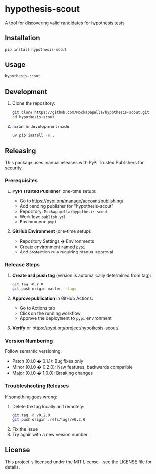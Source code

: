 # hypothesis-scout

A tool for discovering valid candidates for hypothesis tests.

## Installation

```bash
pip install hypothesis-scout
```

## Usage

```bash
hypothesis-scout
```

## Development

1. Clone the repository:
   ```bash
   git clone https://github.com/Mockapapella/hypothesis-scout.git
   cd hypothesis-scout
   ```

2. Install in development mode:
   ```bash
   uv pip install -e .
   ```

## Releasing

This package uses manual releases with PyPI Trusted Publishers for security.

### Prerequisites

1. **PyPI Trusted Publisher** (one-time setup):
   - Go to https://pypi.org/manage/account/publishing/
   - Add pending publisher for "hypothesis-scout"
   - Repository: `Mockapapella/hypothesis-scout`
   - Workflow: `publish.yml`
   - Environment: `pypi`

2. **GitHub Environment** (one-time setup):
   - Repository Settings � Environments
   - Create environment named `pypi`
   - Add protection rule requiring manual approval

### Release Steps

1. **Create and push tag** (version is automatically determined from tag):
   ```bash
   git tag v0.2.0
   git push origin master --tags
   ```

2. **Approve publication** in GitHub Actions:
   - Go to Actions tab
   - Click on the running workflow
   - Approve the deployment to `pypi` environment

3. **Verify** on https://pypi.org/project/hypothesis-scout/

### Version Numbering

Follow semantic versioning:
- Patch (0.1.0 � 0.1.1): Bug fixes only
- Minor (0.1.0 � 0.2.0): New features, backwards compatible
- Major (0.1.0 � 1.0.0): Breaking changes

### Troubleshooting Releases

If something goes wrong:
1. Delete the tag locally and remotely:
   ```bash
   git tag -d v0.2.0
   git push origin :refs/tags/v0.2.0
   ```
2. Fix the issue
3. Try again with a new version number

## License

This project is licensed under the MIT License - see the LICENSE file for details.